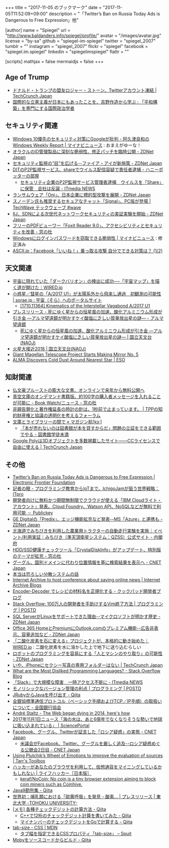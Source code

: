 +++
title = "2017-11-05 のブックマーク"
date =  "2017-11-05T11:52:09+09:00"
description = "「Twitter’s Ban on Russia Today Ads is Dangerous to Free Expression」他"

[author]
name      = "Spiegel"
url       = "http://www.baldanders.info/spiegel/profile/"
avatar    = "/images/avatar.jpg"
license   = "by-sa"
github    = "spiegel-im-spiegel"
twitter   = "spiegel_2007"
tumblr    = ""
instagram = "spiegel_2007"
flickr    = "spiegel"
facebook  = "spiegel.im.spiegel"
linkedin  = "spiegelimspiegel"
flattr    = ""

[scripts]
  mathjax = false
  mermaidjs = false
+++

## Age of Trump

- [ドナルド・トランプの盟友ロジャー・ストーン、Twitterアカウント凍結 | TechCrunch Japan](http://jp.techcrunch.com/2017/10/30/20171029twitter-bans-a-scrooge/)
- [国際的な立憲主義が日本にもあったことを、吉野作造から学ぶ : 「平和構築」を専門にする国際政治学者](http://shinodahideaki.blog.jp/archives/21861249.html)

## セキュリティ関連

- [Windows 10優先のセキュリティ対策にGoogleが批判 - 阿久津良和のWindows Weekly Report | マイナビニュース](http://news.mynavi.jp/articles/2017/10/30/windows10report/) : おまえがゆーな！
- [オラクルのID管理製品に深刻な脆弱性、修正パッチを臨時公開 - ZDNet Japan](https://japan.zdnet.com/article/35109647/)
- [セキュリティ監視の“目”を広げる--ファイア・アイが新施策 - ZDNet Japan](https://japan.zdnet.com/article/35109662/)
- [DITのP2P監視サービス、shareでウイルス配信容疑で責任者逮捕 - ハニーポッターの部屋](http://connect24h.hatenablog.com/entry/2017/10/31/235344)
    - [セキュリティ企業のP2P監視サービス管理者逮捕　ウイルスを「Share」に保管　会社は反論 - ITmedia NEWS](http://www.itmedia.co.jp/news/articles/1711/02/news087.html)
- [ランサムウェア「Oni」、日本企業に標的型攻撃を展開 - ZDNet Japan](https://japan.zdnet.com/article/35109710/)
- [スノーデン氏も推奨するセキュアなチャット「Signal」、PC版が登場 | TechWave テックウェーブ #wave](http://techwave.jp/archives/introducing-signal-standalone-desktop.html)
- [IIJ、SDNによる次世代ネットワークセキュリティの実証実験を開始 - ZDNet Japan](https://japan.zdnet.com/article/35109734/)
- [フリーのPDFビューワー「Foxit Reader 9.0」、アクセシビリティとセキュリティを改善 - 窓の杜](https://forest.watch.impress.co.jp/docs/news/1089657.html)
- [Windowsにログインパスワードを窃取できる脆弱性 | マイナビニュース](http://news.mynavi.jp/news/2017/11/02/039/) : 修正済み
- [ASCII.jp：Facebook「いいね！」乗っ取る攻撃 自分でできる対策は？ (1/2)](http://ascii.jp/elem/000/001/578/1578586/)

## 天文関連

- [宇宙に隠れていた「ダークバリオン」の検出に成功──「宇宙マップ」を描く道が開けた｜WIRED.jp](https://wired.jp/2017/10/27/dark-baryon/)
- [小惑星／彗星の「A/2017 U1」が太陽系外から飛来し通過　初観測の可能性 | sorae.jp : 宇宙（そら）へのポータルサイト](http://sorae.jp/space/2017_10_30_a2017.html)
    - [[1710.11364] Kinematics of the Interstellar Vagabond A/2017 U1](https://arxiv.org/abs/1710.11364)
- [プレスリリース - 死にゆく星からの恒星風の加速、酸化アルミニウム形成が引き金 ―アルマ望遠鏡が明かすケイ酸塩に乏しい質量放出星の謎― - アルマ望遠鏡](https://alma-telescope.jp/news/press/whya-201711?doing_wp_cron=1509847278.9854331016540527343750)
    - [死にゆく星からの恒星風の加速、酸化アルミニウム形成が引き金 ―アルマ望遠鏡が明かすケイ酸塩に乏しい質量放出星の謎― | 国立天文台(NAOJ)](https://www.nao.ac.jp/news/science/2017/20171102-alma.html)
- [火星大接近2018 | 国立天文台(NAOJ)](https://www.nao.ac.jp/astro/feature/mars2018/)
- [Giant Magellan Telescope Project Starts Making Mirror No. 5](https://www.space.com/38652-giant-magellan-telescope-fifth-mirror-casting.html?utm_content=buffer4c652&utm_medium=social&utm_source=facebook)
- [ALMA Discovers Cold Dust Around Nearest Star | ESO](http://www.eso.org/public/news/eso1735/)

## 知財関連

- [仏文豪プルーストの膨大な文書、オンラインで来年から無料公開へ](http://www.afpbb.com/articles/-/3147987)
- [青空文庫のオンデマンド書籍版、約100字の購入者メッセージを入れることが可能に - Book Watch/ニュース - 窓の杜](https://forest.watch.impress.co.jp/docs/bookwatch/news/1089387.html)
- [非親告罪化と著作権延長の時計の針は、1秒前で止まっています。 | TPPの知的財産権と協議の透明化を考えるフォーラム](http://thinktppip.jp/?p=845)
- [文庫とライブラリーの間で « マガジン航[kɔː]](https://magazine-k.jp/2017/11/01/editors-note-26/)
    - [「本が売れないのは図書館が本を貸すからだ」問題の立証をできる範囲でやる - 図書館学徒未満](http://lovelibrary.hatenablog.com/entry/2017/11/02/143242)
- [Google Polyは3Dオブジェクトを多数掲載したサイト――CCライセンスで自由に使える | TechCrunch Japan](http://jp.techcrunch.com/2017/11/02/20171101google-launches-poly-a-home-for-the-worlds-3d-objects-built-for-creators/)

## その他

- [Twitter’s Ban on Russia Today Ads is Dangerous to Free Expression | Electronic Frontier Foundation](https://www.eff.org/deeplinks/2017/10/twitters-ban-russia-today-ads-dangerous-free-expression)
- [記者の眼 - プログラミング教育からIoTまで、IchigoJamが狙う世界戦略：ITpro](http://itpro.nikkeibp.co.jp/atcl/watcher/14/334361/102500947/?rt=nocnt)
- [開発者向けに無料かつ期間無制限でクラウドが使える「IBM Cloudライト・アカウント」発表。Cloud Foundry、Watson API、NoSQLなどが無料で利用可能 － Publickey](http://www.publickey1.jp/blog/17/IBM_cloud_lite_account.html)
- [GE Digitalの「Predix」、エッジ機能拡充など発表--MS「Azure」と連携も - ZDNet Japan](https://japan.zdnet.com/article/35109539/)
- [北海道でみちびきを利用した農業用トラクターの自動走行実験を実施｜イベント/利用実証｜みちびき（準天頂衛星システム：QZSS）公式サイト - 内閣府](http://qzss.go.jp/events/furano_171030.html)
- [HDD/SSD健康チェックツール「CrystalDiskInfo」がアップデート、特別版のテーマが拡充 - 窓の杜](https://forest.watch.impress.co.jp/docs/news/1088821.html)
- [グーグル、国別ドメインに代わり位置情報を基に検索結果を表示へ - CNET Japan](https://japan.cnet.com/article/35109585/)
- [本当は恐ろしい分散システムの話](https://www.slideshare.net/kumagi/ss-81368169)
- [Internet Archive to host conference about saving online news | Internet Archive Blogs](http://blog.archive.org/2017/10/29/internet-archive-to-host-conference-about-saving-online-news/)
- [Encoder-Decoder でレシピの材料名を正規化する - クックパッド開発者ブログ](http://techlife.cookpad.com/entry/2017/10/30/080102)
- [Stack Overflow: 100万人の開発者を手助けするVim終了方法 | プログラミング | POSTD](http://postd.cc/stack-overflow-helping-one-million-developers-exit-vim/)
- [SQL ServerがLinuxをサポートできた理由--マイクロソフトが明かす歴史 - ZDNet Japan](https://japan.zdnet.com/article/35109600/)
- [Office 365 HomeとPremiumにOutlook.comのプレミアム機能--広告非表示、容量追加など - ZDNet Japan](https://japan.zdnet.com/article/35109612/)
- [「二酸化炭素を石に変える」プロジェクトが、本格的に動き始めた｜WIRED.jp](https://wired.jp/2017/10/31/first-facility-grabs-co2-from-the-air-and-stores-it-underground/) : 二酸化炭素を水に溶かした上で地下に送り込むらしい
- [ロボットのプログラミングを容易にする「人とマシンのやり取り」の可能性 - ZDNet Japan](https://japan.zdnet.com/article/35109196/)
- [いや、iPhoneにセクシー写真の専用フォルダーはない | TechCrunch Japan](http://jp.techcrunch.com/2017/10/31/20171030no-iphones-dont-have-a-special-folder-for-your-sexy-pics/)
- [What are the Most Disliked Programming Languages? - Stack Overflow Blog](https://stackoverflow.blog/2017/10/31/disliked-programming-languages/?cb=1)
- [「Slack」で大規模な障害　一時アクセス不能に - ITmedia NEWS](http://www.itmedia.co.jp/news/articles/1711/01/news066.html)
- [モノリシックなバージョン管理の利点 | プログラミング | POSTD](http://postd.cc/monorepo/)
- [JRubyからJavaを呼び出す - Qiita](https://qiita.com/_-----------_/items/0b4bd2b276ada320e91f)
- [全銀協標準通信プロトコル（ベーシック手順およびTCP／IP手順）の取扱いについて - 全国銀行協会](https://www.zenginkyo.or.jp/news/detail/nid/8828/)
- [André Staltz - The Web began dying in 2014, here's how](https://staltz.com/the-web-began-dying-in-2014-heres-how.html)
- [2017年11月1日ニュース「海の水は、あと6億年でなくなりそうな勢いで地球に吸い込まれている」 | SciencePortal](http://scienceportal.jst.go.jp/news/newsflash_review/newsflash/2017/11/20171101_01.html)
- [Facebook、グーグル、Twitterが証言した「ロシア疑惑」の実態 - CNET Japan](https://japan.cnet.com/article/35109682/)
    - [米議会がFacebook、Twitter、グーグルを厳しく追及--ロシア疑惑めぐる公聴会2日目 - CNET Japan](https://japan.cnet.com/article/35109764/)
- [Using Plutchik’s Wheel of Emotions to improve the evaluation of sources | Tarr's Toolbox](https://www.classtools.net/blog/using-plutchiks-wheel-of-emotions-to-improve-the-evaluation-of-sources/)
- [ハッカーがあなたのブラウザを利用して、仮想通貨をマイニングしているかもしれない | ライフハッカー［日本版］](https://www.lifehacker.jp/2017/10/171031-how-to-stop-sites-from-harvesting-cryptocurrency-from.html)
    - [keraf/NoCoin: No coin is a tiny browser extension aiming to block coin miners such as Coinhive.](https://github.com/keraf/NoCoin/)
- [Java9勘所集 - Qiita](https://qiita.com/shiroma_yuki/items/8725a73493e3fe75155d)
- [世界初：哺乳類における「硫黄呼吸」を発見 - 酸素... | プレスリリース | 東北大学 -TOHOKU UNIVERSITY-](http://www.tohoku.ac.jp/japanese/2017/10/press20171025-02.html)
- [[メモ] 各種チェックデジットの計算方法 - Qiita](https://qiita.com/yoshi389111/items/00ca7b3ed9ceac904cde)
    - [C++で12桁のチェックデジット計算を書いてみた - Qiita](https://qiita.com/S_H_/items/bfd224e96732163add75)
    - [マイナンバーのチェックデジットをGoで計算する - Qiita](https://qiita.com/qube81/items/f66a38b28ec58bc5c4da)
- [tab-size - CSS | MDN](https://developer.mozilla.org/ja/docs/Web/CSS/tab-size)
    - [タブ幅を指定できるCSSプロパティ「tab-size」 – Spuit](https://spuit.tech/css/tab-size/)
- [Mobyをソースコードからビルド - Qiita](https://qiita.com/kohga/items/0a8defe4fa9bf09a2177)
